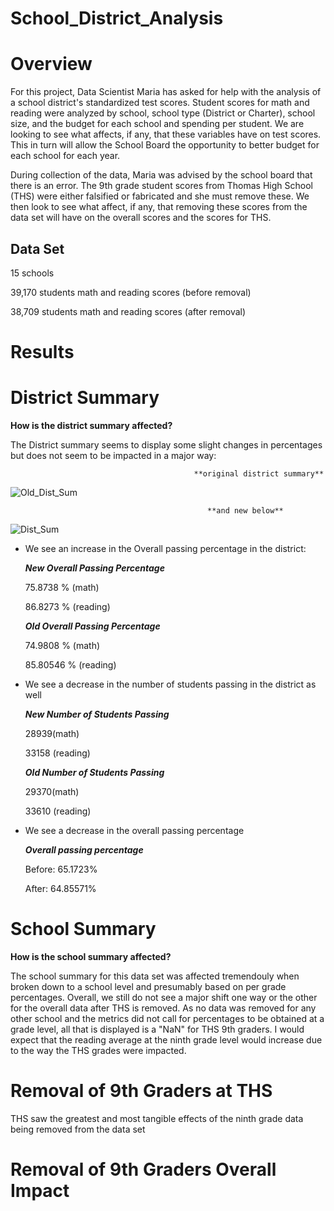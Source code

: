 # School_District_Analysis #

# **Overview** #

For this project, Data Scientist Maria has asked for help with the analysis of a school district's standardized test scores. Student scores for math and reading were analyzed by school, school type (District or Charter), school size, and the budget for each school and spending per student. We are looking to see what affects, if any, that these variables have on test scores. This in turn will allow the School Board the opportunity to better budget for each school for each year.

During collection of the data, Maria was advised by the school board that there is an error. The 9th grade student scores from Thomas High School (THS) were either falsified or fabricated and she must remove these. We then look to see what affect, if any, that removing these scores from the data set will have on the overall scores and the scores for THS.

## Data Set ##

15 schools 

39,170 students math and reading scores (before removal)

38,709 students math and reading scores (after removal)


# Results #

# **District Summary** #
**How is the district summary affected?**

The District summary seems to display some slight changes in percentages but does not seem to be impacted in a major way:

                                             **original district summary**
                     
![Old_Dist_Sum](https://user-images.githubusercontent.com/99927324/164128480-e6266b59-af2b-4063-8d73-6937dd9bcdd1.png)
                                                
                                                **and new below**

![Dist_Sum](https://user-images.githubusercontent.com/99927324/164128555-670ffb54-d11c-4036-991e-05be9af0f17b.png)


- We see an increase in the Overall passing percentage in the district:

    ***New Overall Passing Percentage***
  
    75.8738 % (math)
  
    86.8273 % (reading) 

    ***Old Overall Passing Percentage***
  
    74.9808 % (math)
  
    85.80546 % (reading) 


- We see a decrease in the number of students passing in the district as well

    ***New Number of Students Passing***
  
    28939(math)
  
    33158 (reading)
  

    ***Old Number of Students Passing***
  
    29370(math)
  
    33610 (reading) 
  

- We see a decrease in the overall passing percentage

    ***Overall passing percentage***

    Before: 65.1723%
  
    After: 64.85571%
  

# **School Summary** #
**How is the school summary affected?**

The school summary for this data set was affected tremendouly when broken down to a school level and presumably based on per grade percentages.  Overall, we still do not see a major shift one way or the other for the overall data after THS is removed. As no data was removed for any other school and the metrics did not call for percentages to be obtained at a grade level, all that is displayed is a "NaN" for THS 9th graders. I would expect that the reading average at the ninth grade level would increase due to the way the THS grades were impacted. 

# **Removal of 9th Graders at THS** #
THS saw the greatest and most tangible effects of the ninth grade data being removed from the data set

# **Removal of 9th Graders Overall Impact** #






